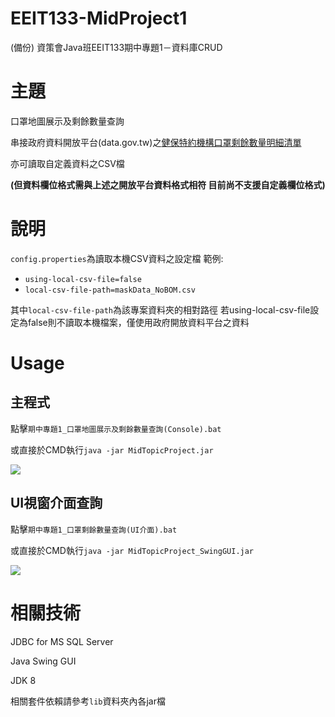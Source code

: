 # EEIT133-MidProject1

(備份) 資策會Java班EEIT133期中專題1－資料庫CRUD

# 主題
口罩地圖展示及剩餘數量查詢  

串接政府資料開放平台(data.gov.tw)之[健保特約機構口罩剩餘數量明細清單](https://data.gov.tw/en/datasets/116285)

亦可讀取自定義資料之CSV檔 

**(但資料欄位格式需與上述之開放平台資料格式相符 目前尚不支援自定義欄位格式)**

# 說明
`config.properties`為讀取本機CSV資料之設定檔 
範例:
* `using-local-csv-file=false`
* `local-csv-file-path=maskData_NoBOM.csv`

其中`local-csv-file-path`為該專案資料夾的相對路徑
若using-local-csv-file設定為false則不讀取本機檔案，僅使用政府開放資料平台之資料

# Usage

## 主程式
點擊`期中專題1_口罩地圖展示及剩餘數量查詢(Console).bat` 

或直接於CMD執行`java -jar MidTopicProject.jar`

![](https://i.imgur.com/0snjA3D.gif)


## UI視窗介面查詢

點擊`期中專題1_口罩剩餘數量查詢(UI介面).bat`

或直接於CMD執行`java -jar MidTopicProject_SwingGUI.jar`

![](https://i.imgur.com/oJ6xMTh.gif)

# 相關技術
JDBC for MS SQL Server 

Java Swing GUI

JDK 8

相關套件依賴請參考`lib`資料夾內各jar檔
